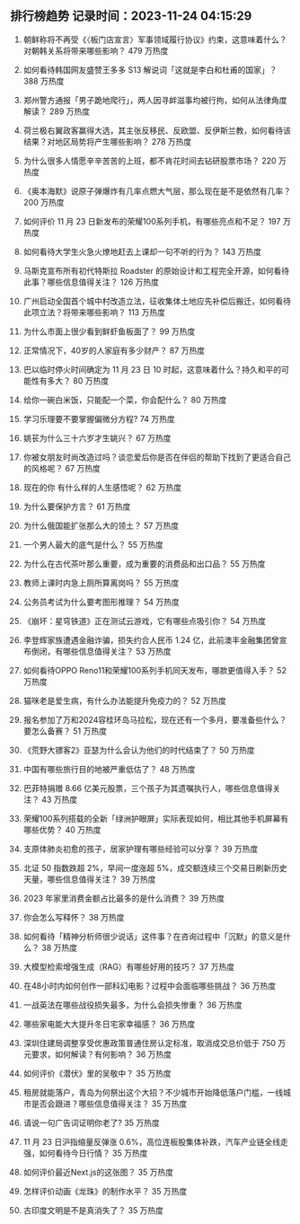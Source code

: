 
## 排行榜趋势 记录时间：2023-11-24 04:15:29
  
  1. 朝鲜称将不再受《〈板门店宣言〉军事领域履行协议》约束，这意味着什么？对朝韩关系将带来哪些影响？ 479 万热度
    
  2. 如何看待韩国网友盛赞王多多 S13 解说词「这就是李白和杜甫的国家」？ 388 万热度
    
  3. 郑州警方通报「男子跪地爬行」，两人因寻衅滋事均被行拘，如何从法律角度解读？ 289 万热度
    
  4. 荷兰极右翼政客赢得大选，其主张反移民、反欧盟、反伊斯兰教，如何看待该结果？对地区局势将产生哪些影响？ 278 万热度
    
  5. 为什么很多人情愿辛辛苦苦的上班，都不肯花时间去钻研股票市场？ 220 万热度
    
  6. 《奥本海默》说原子弹爆炸有几率点燃大气层，那么现在是不是依然有几率？ 200 万热度
    
  7. 如何评价 11 月 23 日新发布的荣耀100系列手机，有哪些亮点和不足？ 197 万热度
    
  8. 如何看待大学生火急火燎地赶去上课却一句不听的行为？ 143 万热度
    
  9. 马斯克宣布所有初代特斯拉 Roadster 的原始设计和工程完全开源，如何看待此事？哪些信息值得关注？ 126 万热度
    
  10. 广州启动全国首个城中村改造立法，征收集体土地应先补偿后搬迁，如何看待此项立法？将带来哪些影响？ 113 万热度
    
  11. 为什么市面上很少看到鲜虾鱼板面了？ 99 万热度
    
  12. 正常情况下，40岁的人家庭有多少财产？ 87 万热度
    
  13. 巴以临时停火时间确定为 11 月 23 日 10 时起，这意味着什么？持久和平的可能性有多大？ 80 万热度
    
  14. 给你一碗白米饭，只能配一个菜，你会配什么？ 80 万热度
    
  15. 学习乐理要不要掌握偏微分方程? 74 万热度
    
  16. 姚苌为什么三十六岁才生姚兴？ 67 万热度
    
  17. 你被女朋友时尚改造过吗？谈恋爱后你是否在伴侣的帮助下找到了更适合自己的风格呢？ 67 万热度
    
  18. 现在的你 有什么样的人生感悟呢？ 62 万热度
    
  19. 为什么要保护方言？ 61 万热度
    
  20. 为什么俄国能扩张那么大的领土？ 57 万热度
    
  21. 一个男人最大的底气是什么？ 55 万热度
    
  22. 为什么在古代茶叶那么重要，成为重要的消费品和出口品？ 55 万热度
    
  23. 教师上课时内急上厕所算离岗吗？ 55 万热度
    
  24. 公务员考试为什么要考图形推理？ 54 万热度
    
  25. 《崩坏：星穹铁道》正在测试云游戏，它有哪些点吸引你？ 54 万热度
    
  26. 李登辉家族遭遇金融诈骗，损失约合人民币 1.24 亿，此前澳丰金融集团曾宣布倒闭，有哪些信息值得关注？ 53 万热度
    
  27. 如何看待OPPO Reno11和荣耀100系列手机同天发布，哪款更值得入手？ 52 万热度
    
  28. 猫咪老是爱生病，有什么办法能提升免疫力的？ 52 万热度
    
  29. 报名参加了万和2024容桂环岛马拉松，现在还有一个多月，要准备些什么？要怎么备赛？ 51 万热度
    
  30. 《荒野大镖客2》亚瑟为什么会认为他们的时代结束了？ 50 万热度
    
  31. 中国有哪些旅行目的地被严重低估了？ 48 万热度
    
  32. 巴菲特捐赠 8.66 亿美元股票，三个孩子为其遗嘱执行人，哪些信息值得关注？ 43 万热度
    
  33. 荣耀100系列搭载的全新「绿洲护眼屏」实际表现如何，相比其他手机屏幕有哪些优势？ 40 万热度
    
  34. 支原体肺炎初愈的孩子，居家护理有哪些经验可以分享？ 39 万热度
    
  35. 北证 50 指数跌超 2%，早间一度涨超 5%，成交额连续三个交易日刷新历史天量，哪些信息值得关注？ 39 万热度
    
  36. 2023 年家里消费金额占比最多的是什么消费？ 39 万热度
    
  37. 你会怎么写释怀？ 38 万热度
    
  38. 如何看待「精神分析师很少说话」这件事？在咨询过程中「沉默」的意义是什么？ 38 万热度
    
  39. 大模型检索增强生成（RAG）有哪些好用的技巧？ 37 万热度
    
  40. 在48小时内如何创作一部科幻电影？过程中会面临哪些挑战？ 36 万热度
    
  41. 一战英法在哪些战役损失最多，为什么会损失惨重？ 36 万热度
    
  42. 哪些家电能大大提升冬日宅家幸福感？ 36 万热度
    
  43. 深圳住建局调整享受优惠政策普通住房认定标准，取消成交总价低于 750 万元要求，如何解读？有何影响？ 36 万热度
    
  44. 如何评价《潜伏》里的吴敬中？ 35 万热度
    
  45. 租房就能落户，青岛为何祭出这个大招？不少城市开始降低落户门槛，一线城市是否会跟进？哪些信息值得关注？ 35 万热度
    
  46. 请说一句广告词证明你老了? 35 万热度
    
  47. 11 月 23 日沪指缩量反弹涨 0.6%，高位连板股集体补跌，汽车产业链全线走强，如何看待今日行情？ 35 万热度
    
  48. 如何评价最近Next.js的这张图？ 35 万热度
    
  49. 怎样评价动画《龙珠》的制作水平？ 35 万热度
    
  50. 古印度文明是不是真消失了？ 35 万热度
    